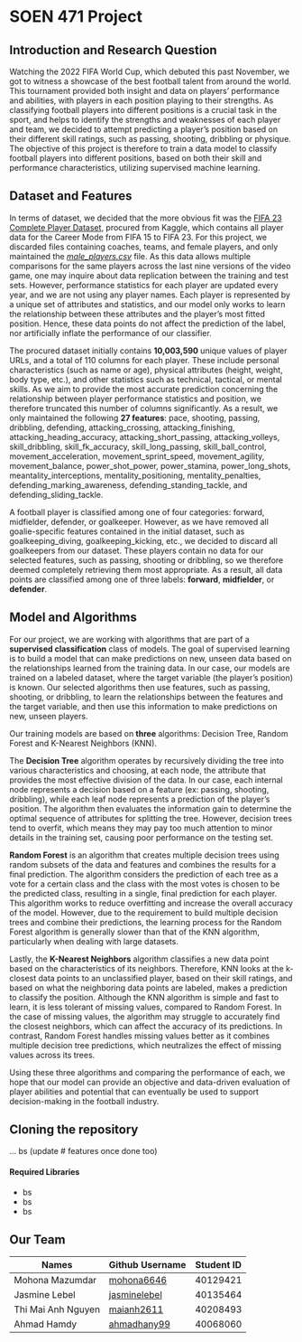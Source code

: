 # SOEN 471 Project

## Introduction and Research Question

Watching the 2022 FIFA World Cup, which debuted this past November, we got to witness a showcase of the best football talent from around the world. This tournament provided both insight and data on players’ performance and abilities, with players in each position playing to their strengths. As classifying football players into different positions is a crucial task in the sport, and helps to identify the strengths and weaknesses of each player and team, we decided to attempt predicting a player’s position based on their different skill ratings, such as passing, shooting, dribbling or physique. The objective of this project is therefore to train a data model to classify football players into different positions, based on both their skill and performance characteristics, utilizing supervised machine learning.

## Dataset and Features

In terms of dataset, we decided that the more obvious fit was the [FIFA 23 Complete Player Dataset](https://www.kaggle.com/datasets/stefanoleone992/fifa-23-complete-player-dataset), procured from Kaggle, which contains all player data for the Career Mode from FIFA 15 to FIFA 23. For this project, we discarded files containing coaches, teams, and female players, and only maintained the [_male_players.csv_](https://www.kaggle.com/datasets/stefanoleone992/fifa-23-complete-player-dataset?select=male_players.csv) file. As this data allows multiple comparisons for the same players across the last nine versions of the video game, one may inquire about data replication between the training and test sets. However, performance statistics for each player are updated every year, and we are not using any player names. Each player is represented by a unique set of attributes and statistics, and our model only works to learn the relationship between these attributes and the player’s most fitted position. Hence, these data points do not affect the prediction of the label, nor artificially inflate the performance of our classifier.

The procured dataset initially contains **10,003,590** unique values of player URLs, and a total of 110 columns for each player. These include personal characteristics (such as name or age), physical attributes (height, weight, body type, etc.), and other statistics such as technical, tactical, or mental skills. As we aim to provide the most accurate prediction concerning the relationship between player performance statistics and position, we therefore truncated this number of columns significantly. As a result, we only maintained the following **27 features**: pace, shooting, passing, dribbling, defending, attacking_crossing, attacking_finishing, attacking_heading_accuracy, attacking_short_passing, attacking_volleys, skill_dribbling, skill_fk_accuracy, skill_long_passing, skill_ball_control, movement_acceleration, movement_sprint_speed, movement_agility, movement_balance, power_shot_power, power_stamina, power_long_shots, meantality_interceptions, mentality_positioning, mentality_penalties, defending_marking_awareness, defending_standing_tackle, and defending_sliding_tackle.

A football player is classified among one of four categories: forward, midfielder, defender, or goalkeeper. However, as we have removed all goalie-specific features contained in the initial dataset, such as goalkeeping_diving, goalkeeping_kicking, etc., we decided to discard all goalkeepers from our dataset. These players contain no data for our selected features, such as passing, shooting or dribbling, so we therefore deemed completely retrieving them most appropriate. As a result, all data points are classified among one of three labels: **forward**, **midfielder**, or **defender**.

## Model and Algorithms

For our project, we are working with algorithms that are part of a **supervised classification** class of models. The goal of supervised learning is to build a model that can make predictions on new, unseen data based on the relationships learned from the training data. In our case, our models are trained on a labeled dataset, where the target variable (the player’s position) is known. Our selected algorithms then use features, such as passing, shooting, or dribbling, to learn the relationships between the features and the target variable, and then use this information to make predictions on new, unseen players.

Our training models are based on **three** algorithms: Decision Tree, Random Forest and K-Nearest Neighbors (KNN). 

The **Decision Tree** algorithm operates by recursively dividing the tree into various characteristics and choosing, at each node, the attribute that provides the most effective division of the data. In our case, each internal node represents a decision based on a feature (ex: passing, shooting, dribbling), while each leaf node represents a prediction of the player’s position. The algorithm then evaluates the information gain to determine the optimal sequence of attributes for splitting the tree. However, decision trees tend to overfit, which means they may pay too much attention to minor details in the training set, causing poor performance on the testing set. 

**Random Forest** is an algorithm that creates multiple decision trees using random subsets of the data and features and combines the results for a final prediction. The algorithm considers the prediction of each tree as a vote for a certain class and the class with the most votes is chosen to be the predicted class, resulting in a single, final prediction for each player. This algorithm works to reduce overfitting and increase the overall accuracy of the model. However, due to the requirement to build multiple decision trees and combine their predictions, the learning process for the Random Forest algorithm is generally slower than that of the KNN algorithm, particularly when dealing with large datasets. 

Lastly, the **K-Nearest Neighbors** algorithm classifies a new data point based on the characteristics of its neighbors. Therefore, KNN looks at the k-closest data points to an unclassified player, based on their skill ratings, and based on what the neighboring data points are labeled, makes a prediction to classify the position.  Although the KNN algorithm is simple and fast to learn, it is less tolerant of missing values, compared to Random Forest. In the case of missing values, the algorithm may struggle to accurately find the closest neighbors, which can affect the accuracy of its predictions. In contrast, Random Forest handles missing values better as it combines multiple decision tree predictions, which neutralizes the effect of missing values across its trees. 

Using these three algorithms and comparing the performance of each, we hope that our model can provide an objective and data-driven evaluation of player abilities and potential that can eventually be used to support decision-making in the football industry.

## Cloning the repository

... bs (update # features once done too)

#### Required Libraries

- bs
- bs
- bs

## Our Team
|       Names         |   Github Username | Student ID | 
|    -------------    |   -------------   | ------------- |
| Mohona Mazumdar     | [mohona6646](https://github.com/mohona6646)       | 40129421   |
| Jasmine Lebel       | [jasminelebel](https://github.com/jasminelebel)  | 40135464    |
| Thi Mai Anh Nguyen  | [maianh2611](https://github.com/maianh2611)  | 40208493   |
| Ahmad Hamdy         | [ahmadhany99](https://github.com/ahmadhany99)  | 40068060   |
